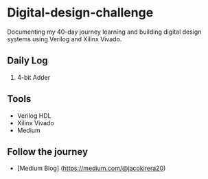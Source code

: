 # Digital-design-challenge
Documenting my 40-day journey learning and building digital design systems using Verilog and Xilinx Vivado. 

## Daily Log
1. 4-bit Adder

## Tools
- Verilog HDL
- Xilinx Vivado
- Medium

## Follow the journey
- [Medium Blog] (https://medium.com/@jacokirera20)
